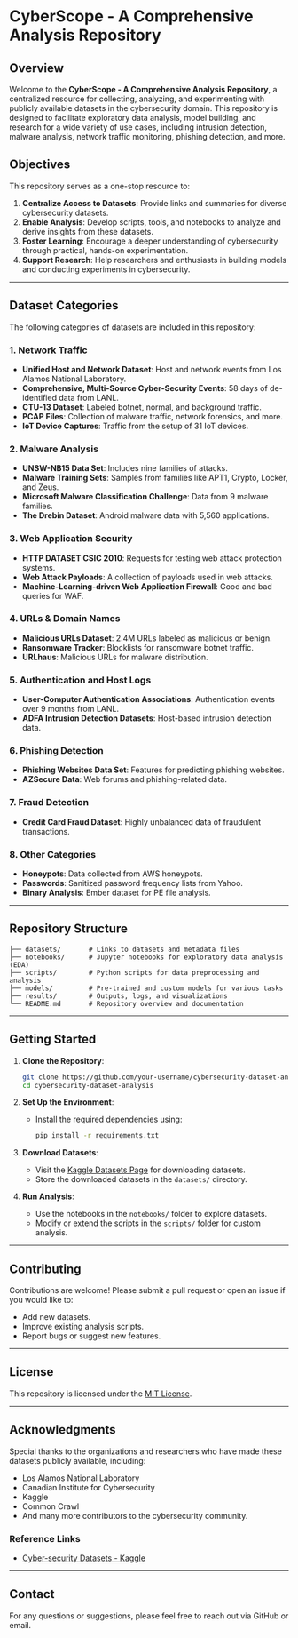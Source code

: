 # CyberScope - A Comprehensive Analysis Repository

## Overview
Welcome to the **CyberScope - A Comprehensive Analysis Repository**, a centralized resource for collecting, analyzing, and experimenting with publicly available datasets in the cybersecurity domain. This repository is designed to facilitate exploratory data analysis, model building, and research for a wide variety of use cases, including intrusion detection, malware analysis, network traffic monitoring, phishing detection, and more.

## Objectives
This repository serves as a one-stop resource to:

1. **Centralize Access to Datasets**: Provide links and summaries for diverse cybersecurity datasets.
2. **Enable Analysis**: Develop scripts, tools, and notebooks to analyze and derive insights from these datasets.
3. **Foster Learning**: Encourage a deeper understanding of cybersecurity through practical, hands-on experimentation.
4. **Support Research**: Help researchers and enthusiasts in building models and conducting experiments in cybersecurity.

---

## Dataset Categories
The following categories of datasets are included in this repository:

### 1. **Network Traffic**
- **Unified Host and Network Dataset**: Host and network events from Los Alamos National Laboratory.
- **Comprehensive, Multi-Source Cyber-Security Events**: 58 days of de-identified data from LANL.
- **CTU-13 Dataset**: Labeled botnet, normal, and background traffic.
- **PCAP Files**: Collection of malware traffic, network forensics, and more.
- **IoT Device Captures**: Traffic from the setup of 31 IoT devices.

### 2. **Malware Analysis**
- **UNSW-NB15 Data Set**: Includes nine families of attacks.
- **Malware Training Sets**: Samples from families like APT1, Crypto, Locker, and Zeus.
- **Microsoft Malware Classification Challenge**: Data from 9 malware families.
- **The Drebin Dataset**: Android malware data with 5,560 applications.

### 3. **Web Application Security**
- **HTTP DATASET CSIC 2010**: Requests for testing web attack protection systems.
- **Web Attack Payloads**: A collection of payloads used in web attacks.
- **Machine-Learning-driven Web Application Firewall**: Good and bad queries for WAF.

### 4. **URLs & Domain Names**
- **Malicious URLs Dataset**: 2.4M URLs labeled as malicious or benign.
- **Ransomware Tracker**: Blocklists for ransomware botnet traffic.
- **URLhaus**: Malicious URLs for malware distribution.

### 5. **Authentication and Host Logs**
- **User-Computer Authentication Associations**: Authentication events over 9 months from LANL.
- **ADFA Intrusion Detection Datasets**: Host-based intrusion detection data.

### 6. **Phishing Detection**
- **Phishing Websites Data Set**: Features for predicting phishing websites.
- **AZSecure Data**: Web forums and phishing-related data.

### 7. **Fraud Detection**
- **Credit Card Fraud Dataset**: Highly unbalanced data of fraudulent transactions.

### 8. **Other Categories**
- **Honeypots**: Data collected from AWS honeypots.
- **Passwords**: Sanitized password frequency lists from Yahoo.
- **Binary Analysis**: Ember dataset for PE file analysis.

---

## Repository Structure
```plaintext
├── datasets/       # Links to datasets and metadata files
├── notebooks/      # Jupyter notebooks for exploratory data analysis (EDA)
├── scripts/        # Python scripts for data preprocessing and analysis
├── models/         # Pre-trained and custom models for various tasks
├── results/        # Outputs, logs, and visualizations
└── README.md       # Repository overview and documentation
```

---

## Getting Started

1. **Clone the Repository**:
   ```bash
   git clone https://github.com/your-username/cybersecurity-dataset-analysis.git
   cd cybersecurity-dataset-analysis
   ```

2. **Set Up the Environment**:
   - Install the required dependencies using:
     ```bash
     pip install -r requirements.txt
     ```

3. **Download Datasets**:
   - Visit the [Kaggle Datasets Page](https://www.kaggle.com) for downloading datasets.
   - Store the downloaded datasets in the `datasets/` directory.

4. **Run Analysis**:
   - Use the notebooks in the `notebooks/` folder to explore datasets.
   - Modify or extend the scripts in the `scripts/` folder for custom analysis.

---

## Contributing
Contributions are welcome! Please submit a pull request or open an issue if you would like to:
- Add new datasets.
- Improve existing analysis scripts.
- Report bugs or suggest new features.

---

## License
This repository is licensed under the [MIT License](LICENSE).

---

## Acknowledgments
Special thanks to the organizations and researchers who have made these datasets publicly available, including:
- Los Alamos National Laboratory
- Canadian Institute for Cybersecurity
- Kaggle
- Common Crawl
- And many more contributors to the cybersecurity community.

### Reference Links

- [Cyber-security Datasets - Kaggle](https://www.kaggle.com/discussions/general/335189)

---

## Contact
For any questions or suggestions, please feel free to reach out via GitHub or email.
